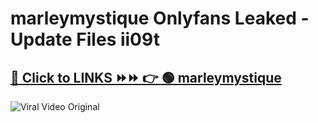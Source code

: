 
 # marleymystique Onlyfans Leaked - Update Files ii09t

## <h2><a href="https://clipsfans.com/marleymystique&ref=git">🔗 Click to LINKS ⏩⏩ 👉 🟢 marleymystique </a></h2>

<a href="https://clipsfans.com/marleymystique&ref=git" rel="nofollow" data-target="animated-image.originalLink"><img src="https://i.ibb.co.com/xMMVF88/686577567.gif" alt="Viral Video Original" style="max-width: 100%; display: inline-block;" data-target="animated-image.originalImage"></a>

